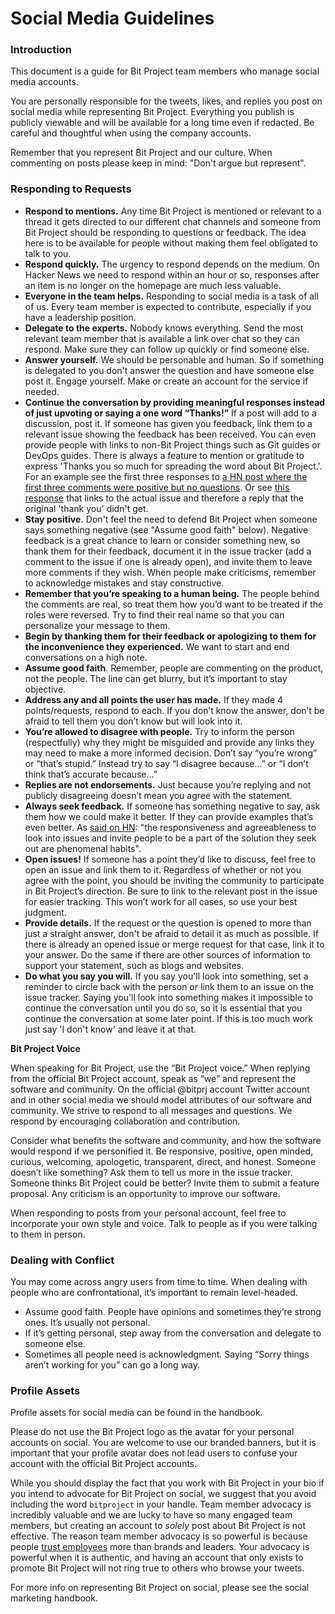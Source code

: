 # Social Media Guidelines

### Introduction

This document is a guide for Bit Project team members who manage social media accounts.

You are personally responsible for the tweets, likes, and replies you post on social media while representing Bit Project. Everything you publish is publicly viewable and will be available for a long time even if redacted. Be careful and thoughtful when using the company accounts.

Remember that you represent Bit Project and our culture. When commenting on posts please keep in mind: "Don't argue but represent".

### Responding to Requests

* **Respond to mentions.** Any time Bit Project is mentioned or relevant to a thread it gets directed to our different chat channels and someone from Bit Project should be responding to questions or feedback. The idea here is to be available for people without making them feel obligated to talk to you.
* **Respond quickly.** The urgency to respond depends on the medium. On Hacker News we need to respond within an hour or so, responses after an item is no longer on the homepage are much less valuable.
* **Everyone in the team helps.** Responding to social media is a task of all of us. Every team member is expected to contribute, especially if you have a leadership position.
* **Delegate to the experts.** Nobody knows everything. Send the most relevant team member that is available a link over chat so they can respond. Make sure they can follow up quickly or find someone else.
* **Answer yourself.** We should be personable and human. So if something is delegated to you don't answer the question and have someone else post it. Engage yourself. Make or create an account for the service if needed.
* **Continue the conversation by providing meaningful responses instead of just upvoting or saying a one word “Thanks!”** If a post will add to a discussion, post it. If someone has given you feedback, link them to a relevant issue showing the feedback has been received. You can even provide people with links to non-Bit Project things such as Git guides or DevOps guides. There is always a feature to mention or gratitude to express 'Thanks you so much for spreading the word about Bit Project.'. For an example see the first three responses to [a HN post where the first three comments were positive but no questions](https://news.ycombinator.com/item?id=12052695). Or see [this response](https://twitter.com/sytses/status/762578230197022720) that links to the actual issue and therefore a reply that the original 'thank you' didn't get.
* **Stay positive.** Don't feel the need to defend Bit Project when someone says something negative \(see "Assume good faith" below\). Negative feedback is a great chance to learn or consider something new, so thank them for their feedback, document it in the issue tracker \(add a comment to the issue if one is already open\), and invite them to leave more comments if they wish. When people make criticisms, remember to acknowledge mistakes and stay constructive.
* **Remember that you’re speaking to a human being.** The people behind the comments are real, so treat them how you’d want to be treated if the roles were reversed. Try to find their real name so that you can personalize your message to them.
* **Begin by thanking them for their feedback or apologizing to them for the inconvenience they experienced.** We want to start and end conversations on a high note.
* **Assume good faith**. Remember, people are commenting on the product, not the people. The line can get blurry, but it’s important to stay objective.
* **Address any and all points the user has made.** If they made 4 points/requests, respond to each. If you don’t know the answer, don’t be afraid to tell them you don’t know but will look into it.
* **You’re allowed to disagree with people.** Try to inform the person \(respectfully\) why they might be misguided and provide any links they may need to make a more informed decision. Don’t say “you’re wrong” or “that’s stupid.” Instead try to say “I disagree because…” or “I don’t think that’s accurate because…”
* **Replies are not endorsements.** Just because you’re replying and not publicly disagreeing doesn’t mean you agree with the statement.
* **Always seek feedback.** If someone has something negative to say, ask them how we could make it better. If they can provide examples that’s even better. As [said on HN](https://news.ycombinator.com/item?id=12235172): "the responsiveness and agreeableness to look into issues and invite people to be a part of the solution they seek out are phenomenal habits".
* **Open issues!** If someone has a point they’d like to discuss, feel free to open an issue and link them to it. Regardless of whether or not you agree with the point, you should be inviting the community to participate in Bit Project’s direction. Be sure to link to the relevant post in the issue for easier tracking. This won’t work for all cases, so use your best judgment.
* **Provide details.** If the request or the question is opened to more than just a straight answer, don't be afraid to detail it as much as possible. If there is already an opened issue or merge request for that case, link it to your answer. Do the same if there are other sources of information to support your statement, such as blogs and websites.
* **Do what you say you will.** If you say you'll look into something, set a reminder to circle back with the person or link them to an issue on the issue tracker. Saying you'll look into something makes it impossible to continue the conversation until you do so, so it is essential that you continue the conversation at some later point. If this is too much work just say 'I don't know' and leave it at that.

**Bit Project Voice**

‌When speaking for Bit Project, use the “Bit Project voice.” When replying from the official Bit Project account, speak as “we” and represent the software and community. On the official @bitprj account Twitter account and in other social media we should model attributes of our software and community. We strive to respond to all messages and questions. We respond by encouraging collaboration and contribution.

Consider what benefits the software and community, and how the software would respond if we personified it. Be responsive, positive, open minded, curious, welcoming, apologetic, transparent, direct, and honest. Someone doesn’t like something? Ask them to tell us more in the issue tracker. Someone thinks Bit Project could be better? Invite them to submit a feature proposal. Any criticism is an opportunity to improve our software.

When responding to posts from your personal account, feel free to incorporate your own style and voice. Talk to people as if you were talking to them in person.

### Dealing with Conflict

You may come across angry users from time to time. When dealing with people who are confrontational, it’s important to remain level-headed.

* Assume good faith. People have opinions and sometimes they’re strong ones. It’s usually not personal.
* If it’s getting personal, step away from the conversation and delegate to someone else.
* Sometimes all people need is acknowledgment. Saying “Sorry things aren’t working for you” can go a long way.

### Profile Assets

Profile assets for social media can be found in the handbook.

Please do not use the Bit Project logo as the avatar for your personal accounts on social. You are welcome to use our branded banners, but it is important that your profile avatar does not lead users to confuse your account with the official Bit Project accounts.

While you should display the fact that you work with Bit Project in your bio if you intend to advocate for Bit Project on social, we suggest that you avoid including the word `bitproject` in your handle. Team member advocacy is incredibly valuable and we are lucky to have so many engaged team members, but creating an account to _solely_ post about Bit Project is not effective. The reason team member advocacy is so powerful is because people [trust employees](https://www.scribd.com/doc/295815519/2016-Edelman-Trust-Barometer-Executive-Summary) more than brands and leaders. Your advocacy is powerful when it is authentic, and having an account that only exists to promote Bit Project will not ring true to others who browse your tweets.

For more info on representing Bit Project on social, please see the social marketing handbook.

